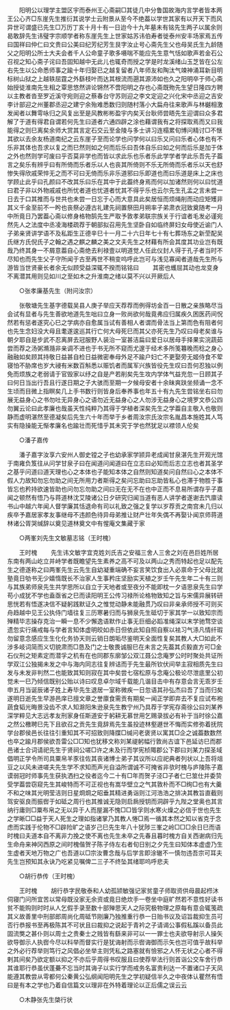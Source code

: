 <!-- { "loadSidebar": true } -->
　　阳明公以理学主盟区宇而泰州王心斋嗣□其徒几中分鲁国故海内言学者皆本两王公心齐□东崖先生推衍其说学士云附景从至今不绝葢以学世其家有以开天下而风异世可谓盛已先生□万历丁亥十月十有一日迨今十九年墓未有铭先生两子以属余则曷敢辞先生讳璧字宗顺学者称东崖先生上世家姑苏讳伯寿者徙泰州安丰场家焉五传曰国祥曰仲仁曰文贵曰公美曰纪芳纪芳生艮字汝止号心斋先生父也母吴氏生九龄随父之阳明公所士大夫会者千人公命童子歌多嗫喘不能应先生意气恬如歌声若金石公召视之知心斋子诧曰吾固知越中无此儿也辄奇而授之学是时龙溪绪山玉芝皆在公左右先生以公命悉师事之踰十年归娶已之越复留者八年师友和陶汰气竦神涌耳新目明标树山狱之上越轶屈霆之外繇枝叶而达其根流而遡其源沛如也久之阳明卒于师心斋始授徒淮南先生相之覃思悠然讲论锵然不啻阳明之存也心斋既歾先生望日隆四方聘以主教者沓至罗近溪守宛则迎之蔡春台守苏则迎之李文定迎之兴化宋中丞迎之吉安李计部迎之州董郡丞迎之建宁余殆难悉数归则随村落小大扁舟往来歌声与林樾相激发闻者以舞雩咏归之风复出至是风教彬彬盈宇内矣天台耿师尝晤先生迎谓曰众多君解了于道有得君自谓若何先生曰道者六通四辟之涂也藉谓我有之将探取焉而又曰我能得之则巳离矣余师大赏其言定石交云至金陵与多士讲习连榻累旬博问精讨□不惬其欲以去余友杨道南纪之云东崖子至而论学也问学何以曰乐又问曰乐者心体也有不乐非其体也吾求以复之而巳然则如之何而后乐曰吾体自乐曰如之何而后乐是加于体之外也然则学可废曰乎否莫非学也而皆以求此乐也乐者乐此学学者学此乐吾先子葢言之矣乐有辨乎曰有所倚而乐者乐以人也丧其所倚则不乐无所倚而乐者乐以天也舒惨失得欣戚荣悴无之而不可曰无倚而乐非乐道邪曰乐即道也而曰乐道是床上之床也学顾止此乎曰孔颜曰不改其乐曰乐在其中于此葢终身焉而何以加诸然则何以曰忧道曰君子非以外物戚戚也所忧者道也忧道者忧其不得乎乐也云尔先生孔孟之言未尝一日去于口其推而与世共也未尝一日忘于心而大意具此矣居恒而烦绳削而动应矩矱非其义千金至前不一盻也丧祭必遵古礼建先祠置祭田月朔率子弟肃衣冠致奠随考一月中所竟日乃罢葢心斋以修身格物鹄先生严取予敦孝弟联宗族关于行谊者毛发必谨宛然先人之法度中丞凌海楼疏荐于朝部拟召用先生坚卧自如临终屏妇女母使近谕门人子弟亲贤讲学语不及私距生正德辛巳十一月二十六日年七十有七葬场东之新茔配吴氏继方氏倪氏子之翰之遇之麒之麟之美之文夫先生之材藉有所会其度其功业岂有既哉乃终其身一不屑意葢自心斋绝去利禄壹以明道觉人任此仪封人得于孔子者当时不尽知也而先生父子守所闻于古至再世不稍变呜呼此岂可与浅见寡闻者道哉先生所与游皆当世贤豪长者余无似顾受益深辄不揆而铭铭曰 
　　其密也蠖屈其动也龙变身不离潜其用则见如川之至如木之升淮南之绪以莫不兴以开厥后人 

　　○张孝廉基先生（附问汝宗） 

　　张敬塘先生基字德载吴县人庚子举应天荐荐而例得坊金百一日散之亲族略尽当会试有显者与先生善欲地道先生咄曰立身一败尚欲何哉竟弗应归属疾久困医药间怳然若有惩者遂究心巳之学病亦自愈属当试有善相人者谓而骨法当上第而色有阻者何也先生念妇没大母且耄遂逡巡其行亡何大母死巳而其父亦死先生乃叹曰母老矣谁与朝夕耶自是步武不忍离屏去冠服野人装治一室甚洁扁曰爱日以居母手择果实浣蔬茹尝而荐之汤粥滫瀡非亲调不进也于书无所不窥而尤邃于经术多所笺篹晚而稔之身心融融如矣顾其持敬日益甚自检日益微密奉母外足不踰户妇亡不更娶旁无姬侍食不荤寝怕不胁席也岁大祲有米数百斛悉以赈饥者而属军兴族皆役先生叹曰吾何忍独以例免而烦族之老弱请于官毁家以纾之自是产若削矣先生攻内学体气益充忽一日顾其子曰何日当出行吾且行遂日期之子大骇而至期一夕候母安者十余昧爽趺坐频诵一念不生顷而目微上指瞑矣几上手书数行则皆身后奉养事也年五十有九先生尝铭坐右曰勿展无益身心之书勿吐无异身心之语勿近无益身心之人勿涉无益身心之境罗文恭公四勿翼云论曰此孝廉也哉虽天性纯粹乃其得于学植者深矣先生之学葢自主敬入也敬则静而虚明湛然至德凝矣后先生六十年而举于乡者周汝宗氏汝宗名胤昌本施姓其人笃实有隐操能无惭孝廉名也踰壮而死惜乎其未究于学也然犹足以襟领人伦矣 

　　○潘子嘉传 

　　潘子嘉字汝享六安州人御史镗之子也幼承家学颕异老成闻甘泉湛先生开观光馆于南雍负笈往从问学甘泉子曰在闻道问闻道曰在立志曰必知而后志立志也者其圣学之基乎问道曰道天理也心之本体也子能知本体之自然则知道矣问自然曰心之本体不假人力故知勿忘勿助之间无所用力者斯得之矣问忘助曰忘助皆私心也滞于物胜于事皆忘也矜持欲速皆助也问勿忘勿助之间曰无在无不在也中正而不息易所谓存乎子嘉闻之顿然有悟乃与蒋道林沈艾陵诸公日夕研究归闻当道有恶人讲学者遂谢去饩廪读书山中越六年闻人督学廉其恬退命有司以礼致之强之复学以岁荐贡之南宫未几归以疾卒予嘉居家孝友事继母不违颜色待异母弟推让财产壮年失偶不再娶讣闻京师蒋道林诸公胥哭缄辞以奠见道林奠文中有惺庵文集藏于家 

　　○两峯刘先生文敏墓志铭（王时槐） 

　　王时槐 
　　先生讳文敏字宜克姓刘氏吉之安福三舍人三舍之刘在邑巨姓所居东南有两山屹立并峙学者既瞻望先生素养之高不可及以两山之秀而特起也足以配先生之德遂称之曰两峯先生云先生自幼凝重端确不妄言笑饮食出入必禀命于父母比就塾竟日劬书无少嬉惰既长不治家人生事矜庄坚励实天植之岁壬午先生年二十有三则与其族弟师泉先生共学思所以自立于天地者或至夜分不能即枕一夕语思泉先生曰学苟小成犹不学也盍亟省之巳而读阳明王公传习禄所论格物致知之旨与宋儒异展转研思恍若有悟遂决信不疑躬践默证久之惟觉动静未能融贯乃叹曰非亲承师授不可则买舟趋越中见王公执侍门墙往复三历寒暑归而与狮泉先生砥切于家其学一以致知宗而殚精毕志操存克治一瞬一息不少懈逸语默作止事无巨细必蹈准绳深以末学驰骛空谈遗忽实行痛戒每与学者言知体虚明皎如赤日但依此知自照自察以袪习气涤凡情纤瑕勿留意念感应生生化化务协天则云销日朗垢尽鉴明天全面性复矣其教人大□如此不涉多岐词简而义切貌肃而□恳及门之士敬畏诚服巳在未言之先葢其贞毅直方可□金石仪刑之矩素定而潜孚之机有在也同郡东廓邹公双江聂公念庵罗公时时聚处共证所学双江公独揭未发之中与海内同志往复辨诘而于先生最所钦伏间举主寂相质先生曰发与未发非判然二也能致其知则寂在其中矣尝七宿松原与念庵公极论尽泄底里公初觉未一巳乃倾信既别公贻以诗曰叹息卓尔域千载能几谐目击中有存意会言无乖岁壬申五月当诞辰诸子姓上寿毕先生退居一室称微疾一日忽语其孙弘杰曰吾了当而归矣遂明日逝先生早游邑庠已擅文章之誉廪食需贡有期矣一闻正学即弃去不复应试布袍蔬食韬光晦景没齿不求人知滁阳朱逊泉先生教宁州乃具荐于学宪存斋徐公曰刘某养深学粹见大志远孝友刑家身任斯道安于躬耕无慕世用乞赐录拔必有补于当时徐公嘉之然公檄聘巳先下且欲召之贡先生竟辞焉先生虽投迹林壑遯世不悔而实修弥着抚院学台郡侯邑长往往引重知其不可招致则降牒□缄问老褒贤以寓其□企之诚葢数数然也卒之踰月郡侯欲吾雷公□□知也犹移文称刘某禔躬幅行敦尚古谊下邑延访巳而郡邑诸士合词请祀先生于贤祠公嗟□许之未及行而学宪桢陬郡公下郡曰刘某力探圣域倡明正学令所司具粟帛羊豕往佐其丧诸博士弟子其议所以应祀典者列状以上吾将俎豆之以风未进嗟夫先生学不求知而声光自溢所谓诚不可掩省非欤时槐与庐陵陈子嘉谟弱冠时师事先生获执洒扫之役者迄今二十有□年而贺子泾□子者仁巳筮仕并委贽受学葢尝窃窥先生其峻特而不可正视也有嵩华壁立之气其敦朴而不□绚□也有大羹不和之味其光明莹洁则日星烱烱之昭垂其精进勇诣则江河浩浩之排决其教旨直截则驾安驱良而振辔于如砥之周行也其推诚无隐则启扄授钥而洞辟乎九陛之堂奥也其言纳行庸则□粟布帛之无以异于人而屋漏不愧□□皆孚则水寒火燥之必信于世也先生之学晰□□益于天人死生之理如指诸掌乃其教人惓□焉一循其本然之知以省克于念虑而实践于伦物不□辟险旷之语岁己巳先生年八十犹陟三峯之岭□□□余日巳而语时槐曰夫道本自不离非力挽之使不离也先生未卒之先春且暮时槐方自关西谢病归先生命舟来神冈西原之间时槐偕贺子陈子侍左右者旬日别之夕先生曰知体本虚虚乃生生虚者天地万物之广也吾道以□宗汝曹念哉与后学言即涂辙不一慎勿违吾宗可耳夫先生岂预知其永诀乃吃紧见嘱俾二三子不终坠其绪耶呜呼悲夫 

　　○胡行恭传（王时槐） 

　　王时槐 
　　胡行恭字民敬泰和人幼孤颕敏强记家贫童子师取资供母晨起栉沐伺寝门问所宜苦以常母既没家无余资或竟日绝炊手一卷坐中庭旷然若不意性好读书贫不能购则时时从人乞假手录至数十部殚思天人之际究极物理之原每有意会辄笺疏其义故善里中刑部郎周尚化周砥节刚廉乃独推重行恭一日贻书议及诏旨裁抑生员可否行恭报书至再极陈其不可状且曰裁抑之说起于青衿之子请谒公事假私蹊以备员此固流獘之甚仆则以周士之贵秦士之贱皆有繇来非可以一一罪士也夫欲导射示人操矢欲导御示人执辔今尽以科举而督实行是犹诲射而示辔诲御而示矢也岂可值乎故科举之外必行荐举则笃行之风倡必坐举主则凭私之路塞就有憸邪之人怀无状之心者不得剌其间矣乃欲定额以抑之不亦后乎周得书叹服且曰使荐举法行则首诣公交车舍行恭其谁耶行恭虽伏蓬虆不忘当时其诲子以实行学而戒务名富贵利达一不置诸口子天凤能遵其教尝从雩都何公秦黄公弘纲闻阳明先生之学初疑信半久之中夜体认瞿然有悟曰是有本之学也乃着自信篇文以理非在外特着理论以正后儒之误云云 

　　○木静张先生棨行状 

